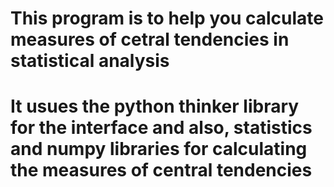 # This program is to help you calculate measures of cetral tendencies in statistical analysis 
# It usues the python thinker library for the interface and also, statistics and numpy libraries for calculating the measures of central tendencies 
